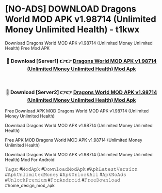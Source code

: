 # [NO-ADS] DOWNLOAD Dragons World MOD APK v1.98714 (Unlimited Money Unlimited Health) - t1kwx
Download Dragons World MOD APK v1.98714 (Unlimited Money Unlimited Health) Free Mod APK

<div align="center">
<h3>🔴 Download [Server1] 👉👉 <a href="https://apk-comot.site?title=Dragons_World_MOD_APK_v1.98714_(Unlimited_Money_Unlimited_Health)">Dragons World MOD APK v1.98714 (Unlimited Money Unlimited Health) Mod Apk</a></h3><br>

<h3>🔴 Download [Server2] 👉👉 <a href="https://apk-comot.site?title=Dragons_World_MOD_APK_v1.98714_(Unlimited_Money_Unlimited_Health)">Dragons World MOD APK v1.98714 (Unlimited Money Unlimited Health) Mod Apk</a></h3>
</div>


Free Download APK MOD Dragons World MOD APK v1.98714 (Unlimited Money Unlimited Health)

Download Dragons World MOD APK v1.98714 (Unlimited Money Unlimited Health) 

Free APK MOD Dragons World MOD APK v1.98714 (Unlimited Money Unlimited Health) 

Download Dragons World MOD APK v1.98714 (Unlimited Money Unlimited Health) Mod For Android

𝚃𝚊𝚐𝚜: #𝙼𝚘𝚍𝙰𝚙𝚔 #𝙳𝚘𝚠𝚗𝚕𝚘𝚊𝚍𝙼𝚘𝚍𝙰𝚙𝚔 #𝙰𝚙𝚔𝙻𝚊𝚝𝚎𝚜𝚝𝚅𝚎𝚛𝚜𝚒𝚘𝚗 #𝙰𝚙𝚔𝚄𝚗𝚕𝚒𝚖𝚒𝚝𝚎𝚍𝙼𝚘𝚗𝚎𝚢 #𝙰𝚙𝚔𝚄𝚗𝚕𝚘𝚌𝚔𝙰𝚕𝚕 #𝙰𝚙𝚔𝙽𝚘𝙰𝚍𝚜 #𝚄𝚗𝚕𝚘𝚌𝚔𝙿𝚛𝚎𝚖𝚒𝚞𝚖 #𝙵𝚘𝚛𝙰𝚗𝚍𝚛𝚘𝚒𝚍 #𝙵𝚛𝚎𝚎𝙳𝚘𝚠𝚗𝚕𝚘𝚊𝚍 #home_design_mod_apk